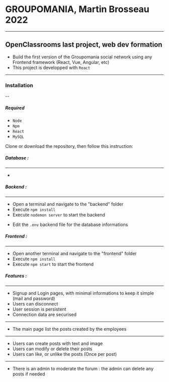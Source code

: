 # GROUPOMANIA, Martin Brosseau 2022

---

## OpenClassrooms last project, web dev formation

- Build the first version of the Groupomania social network using any Frontend framework (React, Vue, Angular, etc)
- This project is developped with `React`

---

### Installation

--

##### Required

- `Node`
- `Npm`
- `React`
- `MySQL`

Clone or download the repository, then follow this instruction:

##### Database :

---

-

##### Backend :

---

- Open a terminal and navigate to the "backend" folder
- Execute `npm install`
- Execute `nodemon server` to start the backend

* Edit the `.env` backend file for the database informations

##### Frontend :

---

- Open another terminal and navigate to the "frontend" folder
- Execute `npm install`
- Execute `npm start` to start the frontend

##### Features :

---

- Signup and Login pages, with minimal informations to keep it simple (mail and password)
- Users can disconnect
- User session is persistent
- Connection data are securised

---

- The main page list the posts created by the employees

---

- Users can create posts with text and image
- Users can modify or delete their posts
- Users can like, or unlike the posts (Once per post)

---

- There is an admin to moderate the forum : the admin can delete any posts if needed
